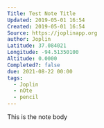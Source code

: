 ```yaml
---
Title: Test Note Title
Updated: 2019-05-01 16:54
Created: 2019-05-01 16:54
Source: https://joplinapp.org
author: Joplin
Latitude: 37.084021
Longitude: -94.51350100
Altitude: 0.0000
Completed?: false
due: 2021-08-22 00:00
tags:
  - Joplin
  - nOte
  - pencil
---
```


This is the note body
